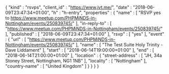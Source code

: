 {
  "kind" : "rsvps",
  "client_id" : "https://www.jvt.me/",
  "date" : "2018-06-09T23:47:34+01:00",
  "h" : "h-entry",
  "properties" : {
    "name" : [ "RSVP yes to https://www.meetup.com/PHPMiNDS-in-Nottingham/events/250839745/" ],
    "in-reply-to" : [ "https://www.meetup.com/PHPMiNDS-in-Nottingham/events/250839745/" ],
    "published" : [ "2018-06-09T23:47:34+01:00" ],
    "rsvp" : [ "yes" ],
    "event" : {
      "url" : [ "https://www.meetup.com/PHPMiNDS-in-Nottingham/events/250839745/" ],
      "name" : [ "The Test Suite Holy Trinity - Dave Liddament" ],
      "start" : [ "2018-06-14T19:00:00+01:00" ],
      "end" : [ "2018-06-14T21:00:00+01:00" ],
      "location" : {
        "street-address" : [ "JH, 34a Stoney Street, Nottingham, NG1 1NB" ],
        "locality" : [ "Nottingham" ],
        "country-name" : [ "United Kingdom" ]
      }
    }
  }
}
